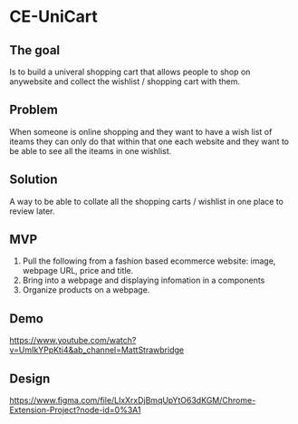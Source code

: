# CE-UniCart
 
## The goal 
Is to build a univeral shopping cart that allows people to shop on anywebsite and collect the wishlist / shopping cart with them.


## Problem
When someone is online shopping and they want to have a wish list of iteams they can only do that within that one each website and they want to be able to see all the iteams in one wishlist.

## Solution
A way to be able to collate all the shopping carts / wishlist in one place to review later.


## MVP 
1. Pull the following from a fashion based ecommerce website: image, webpage URL, price and title. 
2. Bring into a webpage and displaying infomation in a components 
3. Organize products on a webpage. 


## Demo
https://www.youtube.com/watch?v=UmIkYPpKti4&ab_channel=MattStrawbridge

## Design

https://www.figma.com/file/LlxXrxDjBmqUpYtO63dKGM/Chrome-Extension-Project?node-id=0%3A1
